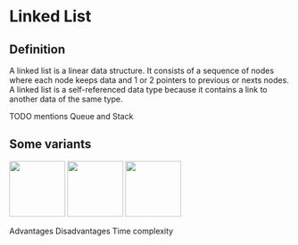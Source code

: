 # Linked List
## Definition
A linked list is a linear data structure. It consists of a sequence of nodes where each node keeps data and 1 or 2 pointers to previous or nexts nodes. A linked list is a self-referenced data type because it contains a link to another data of the same type.

TODO mentions Queue and Stack

## Some variants
<img src="images/singly_linked_list" height="100">
<img src="images/doubly_linked_list" height="100">
<img src="images/doubly_circular_linked_list" height="100">


Advantages
Disadvantages
Time complexity
